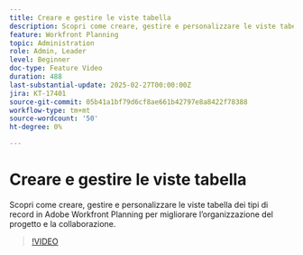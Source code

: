 ```yaml
---
title: Creare e gestire le viste tabella
description: Scopri come creare, gestire e personalizzare le viste tabella dei tipi di record in Adobe Workfront Planning per migliorare l’organizzazione del progetto e la collaborazione.
feature: Workfront Planning
topic: Administration
role: Admin, Leader
level: Beginner
doc-type: Feature Video
duration: 488
last-substantial-update: 2025-02-27T00:00:00Z
jira: KT-17401
source-git-commit: 05b41a1bf79d6cf8ae661b42797e8a8422f78388
workflow-type: tm+mt
source-wordcount: '50'
ht-degree: 0%

---
```



# Creare e gestire le viste tabella

Scopri come creare, gestire e personalizzare le viste tabella dei tipi di record in Adobe Workfront Planning per migliorare l’organizzazione del progetto e la collaborazione.

>[!VIDEO](https://video.tv.adobe.com/v/3448157/?learn=on&enablevpops&captions=ita)
